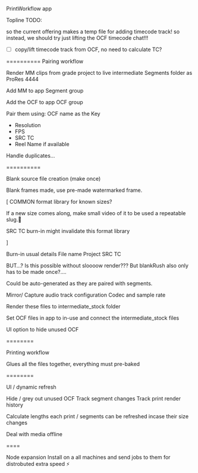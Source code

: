 

PrintWorkflow app

Topline TODO:

so the current offering makes a temp file for adding timecode track!
so instead, we should try just lifting the OCF timecode chat!!!

- [ ] copy/lift timecode track from OCF, no need to calculate TC?

==========
Pairing workflow 

Render MM clips from grade project to live intermediate Segments folder as ProRes 4444

Add MM to app Segment group

Add the OCF to app OCF group

Pair them using:
OCF name as the Key 
+ Resolution
+ FPS 
+ SRC TC 
+ Reel Name if available 

Handle duplicates…

==========

Blank source file creation (make once)

Blank frames made, use pre-made watermarked frame. 

[
COMMON format library for known sizes?

If a new size comes along, make small video of it to be used a repeatable slug.🐌 

SRC TC burn-in might invalidate this format library 

]

Burn-in usual details
File name
Project
SRC TC

BUT…? Is this possible without sloooow render??? But blankRush also only has to be made once?…. 

Could be auto-generated as they are paired with segments.


Mirror/ Capture audio track configuration
Codec and sample rate 


Render these files to intermediate_stock folder

Set OCF files in app to in-use and connect the intermediate_stock files 

UI option to hide unused OCF

========

Printing workflow

Glues all the files together, everything must pre-baked


========

UI / dynamic refresh 

Hide / grey out unused OCF
Track segment changes
Track print render history 

Calculate lengths each print 
/ segments can be refreshed incase their size changes

Deal with media offline 


====

Node expansion 
Install on a all machines and send jobs to them for distrobuted extra speed ⚡️
